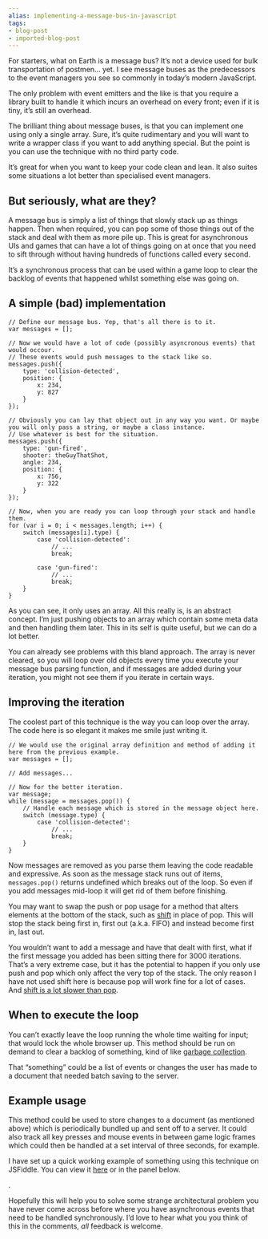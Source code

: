 ```yaml
---
alias: implementing-a-message-bus-in-javascript
tags:
- blog-post
- imported-blog-post
---
```



For starters, what on Earth is a message bus? It’s not a device used for bulk transportation of postmen… yet. I see message buses as the predecessors to the event managers you see so commonly in today’s modern JavaScript.

The only problem with event emitters and the like is that you require a library built to handle it which incurs an overhead on every front; even if it is tiny, it’s still an overhead.

The brilliant thing about message buses, is that you can implement one using only a single array. Sure, it’s quite rudimentary and you will want to write a wrapper class if you want to add anything special. But the point is you can use the technique with no third party code.

It’s great for when you want to keep your code clean and lean. It also suites some situations a lot better than specialised event managers.

## But seriously, what are they?

A message bus is simply a list of things that slowly stack up as things happen. Then when required, you can pop some of those things out of the stack and deal with them as more pile up. This is great for asynchronous UIs and games that can have a lot of things going on at once that you need to sift through without having hundreds of functions called every second.

It’s a synchronous process that can be used within a game loop to clear the backlog of events that happened whilst something else was going on.

## A simple (bad) implementation

```
// Define our message bus. Yep, that's all there is to it.
var messages = [];

// Now we would have a lot of code (possibly asyncronous events) that would occour.
// These events would push messages to the stack like so.
messages.push({
    type: 'collision-detected',
    position: {
        x: 234,
        y: 827
    }
});

// Obviously you can lay that object out in any way you want. Or maybe you will only pass a string, or maybe a class instance.
// Use whatever is best for the situation.
messages.push({
    type: 'gun-fired',
    shooter: theGuyThatShot,
    angle: 234,
    position: {
        x: 756,
        y: 322
    }
});

// Now, when you are ready you can loop through your stack and handle them.
for (var i = 0; i < messages.length; i++) {
    switch (messages[i].type) {
        case 'collision-detected':
            // ...
            break;

        case 'gun-fired':
            // ...
            break;
    }
}
```

As you can see, it only uses an array. All this really is, is an abstract concept. I’m just pushing objects to an array which contain some meta data and then handling them later. This in its self is quite useful, but we can do a lot better.

You can already see problems with this bland approach. The array is never cleared, so you will loop over old objects every time you execute your message bus parsing function, and if messages are added during your iteration, you might not see them if you iterate in certain ways.

## Improving the iteration

The coolest part of this technique is the way you can loop over the array. The code here is so elegant it makes me smile just writing it.

```
// We would use the original array definition and method of adding it here from the previous example.
var messages = [];

// Add messages...

// Now for the better iteration.
var message;
while (message = messages.pop()) {
    // Handle each message which is stored in the message object here.
    switch (message.type) {
        case 'collision-detected':
            // ...
            break;
    }
}
```

Now messages are removed as you parse them leaving the code readable and expressive. As soon as the message stack runs out of items, `messages.pop()` returns undefined which breaks out of the loop. So even if you add messages mid-loop it will get rid of them before finishing.

You may want to swap the push or pop usage for a method that alters elements at the bottom of the stack, such as [shift](https://developer.mozilla.org/en-US/docs/Web/JavaScript/Reference/Global_Objects/Array/shift) in place of pop. This will stop the stack being first in, first out (a.k.a. FIFO) and instead become first in, last out.

You wouldn’t want to add a message and have that dealt with first, what if the first message you added has been sitting there for 3000 iterations. That’s a very extreme case, but it has the potential to happen if you only use push and pop which only affect the very top of the stack. The only reason I have not used shift here is because pop will work fine for a lot of cases. And [shift is a lot slower than pop](http://localhost:4000/2013/06/05/implementing-a-message-bus-in-javascript/).

## When to execute the loop

You can’t exactly leave the loop running the whole time waiting for input; that would lock the whole browser up. This method should be run on demand to clear a backlog of something, kind of like [garbage collection](http://en.wikipedia.org/wiki/Garbage_collection_%28computer_science%29).

That “something” could be a list of events or changes the user has made to a document that needed batch saving to the server.

## Example usage

This method could be used to store changes to a document (as mentioned above) which is periodically bundled up and sent off to a server. It could also track all key presses and mouse events in between game logic frames which could then be handled at a set interval of three seconds, for example.

I have set up a quick working example of something using this technique on JSFiddle. You can view it [here](http://jsfiddle.net/Wolfy87/DdzHL/) or in the panel below.

.

Hopefully this will help you to solve some strange architectural problem you have never come across before where you have asynchronous events that need to be handled synchronously. I’d love to hear what you you think of this in the comments, _all_ feedback is welcome.
